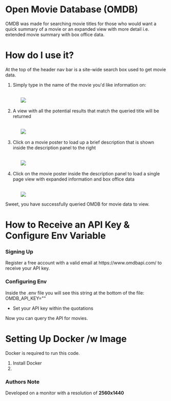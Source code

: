 # Open Movie Database (OMDB)
<p>OMDB was made for searching movie titles for those who would want a quick summary of a movie or an expanded view with more detail i.e. extended movie summary with box office data.</p>

<h1>How do I use it?</h1>
<p>At the top of the header nav bar is a site-wide search box used to get movie data.</p>
<ol>
    <li>Simply type in the name of the movie you'd like information on:</li>
    <br>
        <ul><image src="https://i.imgur.com/KkMmV6H.png"></image></ul>
    <br>
    <li>A view with all the potential results that match the queried title will be returned</li>
    <br>
        <ul><image src="https://i.imgur.com/LMb1wAl.png"></image></ul>
    <br>
    <li>Click on a movie poster to load up a brief description that is shown inside the description panel to the right</li>
    <br>
        <ul><image src="https://i.imgur.com/DqznhtC.png"></image></ul>
    <br>
    <li>Click on the movie poster inside the description panel to load a single page view with expanded information and box office data</li>
    <br>     
    <ul><image src="https://i.imgur.com/syRHuDq.png"></image></ul>
</ol>
<p>Sweet, you have successfully queried OMDB for movie data to view.</p>

<h1>How to Receive an API Key & Configure Env Variable</h1>
<h3>Signing Up</h3>
<p>Register a free account with a valid email at https://www.omdbapi.com/ to receive your API key.</p>
<h3>Configuring Env</h3>

Inside the .env file you will see this string at the bottom of the file: OMDB_API_KEY="" 
  - Set your API key within the quotations

Now you can query the API for movies.

<h1>Setting Up Docker /w Image</h1>
<p>Docker is required to run this code.</p>
<ol>
    <li>Install Docker</li>
    <li></li>
</ol>

<h3>Authors Note</h3>
<p>Developed on a monitor with a resolution of <b>2560x1440</b></p>


